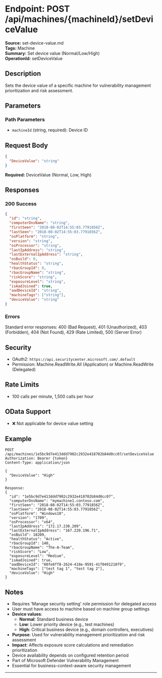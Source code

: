 # Endpoint: POST /api/machines/{machineId}/setDeviceValue

**Source:** set-device-value.md  
**Tags:** Machine  
**Summary:** Set device value (Normal/Low/High)  
**OperationId:** setDeviceValue

## Description
Sets the device value of a specific machine for vulnerability management prioritization and risk assessment.

## Parameters
### Path Parameters
- `machineId` (string, required): Device ID

## Request Body
```json
{
  "DeviceValue": "string"
}
```
**Required:** DeviceValue (Normal, Low, High)

## Responses
### 200 Success
```json
{
  "id": "string",
  "computerDnsName": "string",
  "firstSeen": "2018-08-02T14:55:03.7791856Z",
  "lastSeen": "2018-08-02T14:55:03.7791856Z",
  "osPlatform": "string",
  "version": "string",
  "osProcessor": "string",
  "lastIpAddress": "string",
  "lastExternalIpAddress": "string",
  "osBuild": 0,
  "healthStatus": "string",
  "rbacGroupId": 0,
  "rbacGroupName": "string",
  "riskScore": "string",
  "exposureLevel": "string",
  "isAadJoined": true,
  "aadDeviceId": "string",
  "machineTags": ["string"],
  "deviceValue": "string"
}
```

### Errors
Standard error responses: 400 (Bad Request), 401 (Unauthorized), 403 (Forbidden), 404 (Not Found), 429 (Rate Limited), 500 (Server Error)

## Security
- OAuth2: `https://api.securitycenter.microsoft.com/.default`
- Permission: Machine.ReadWrite.All (Application) or Machine.ReadWrite (Delegated)

## Rate Limits
- 100 calls per minute, 1,500 calls per hour

## OData Support
- ❌ Not applicable for device value setting

## Example
```http
POST /api/machines/1e5bc9d7e413ddd7902c2932e418702b84d0cc07/setDeviceValue
Authorization: Bearer {token}
Content-Type: application/json

{
  "DeviceValue": "High"
}

Response:
{
  "id": "1e5bc9d7e413ddd7902c2932e418702b84d0cc07",
  "computerDnsName": "mymachine1.contoso.com",
  "firstSeen": "2018-08-02T14:55:03.7791856Z",
  "lastSeen": "2018-08-02T14:55:03.7791856Z",
  "osPlatform": "Windows10",
  "version": "1709",
  "osProcessor": "x64",
  "lastIpAddress": "172.17.230.209",
  "lastExternalIpAddress": "167.220.196.71",
  "osBuild": 18209,
  "healthStatus": "Active",
  "rbacGroupId": 140,
  "rbacGroupName": "The-A-Team",
  "riskScore": "Low",
  "exposureLevel": "Medium",
  "isAadJoined": true,
  "aadDeviceId": "80fe8ff8-2624-418e-9591-41f0491218f9",
  "machineTags": ["test tag 1", "test tag 2"],
  "deviceValue": "High"
}
```

## Notes
- Requires 'Manage security setting' role permission for delegated access
- User must have access to machine based on machine group settings
- **Device values**: 
  - **Normal**: Standard business device
  - **Low**: Lower priority device (e.g., test machines)
  - **High**: Critical business device (e.g., domain controllers, executives)
- **Purpose**: Used for vulnerability management prioritization and risk assessment
- **Impact**: Affects exposure score calculations and remediation prioritization
- Device availability depends on configured retention period
- Part of Microsoft Defender Vulnerability Management
- Essential for business-context-aware security management

---
